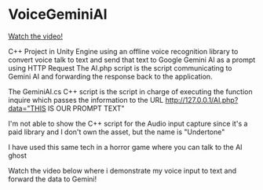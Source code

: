 # VoiceGeminiAI

[Watch the video!](https://youtu.be/RLOWIt4KLSQ)


C++ Project in Unity Engine using an offline voice recognition library to convert voice talk to text and send that text to Google Gemini AI as a prompt using HTTP Request
The AI.php script is the script communicating to Gemini AI and forwarding the response back to the application.

The GeminiAI.cs C++ script is the script in charge of executing the function inquire which passes the information to the URL http://127.0.0.1/AI.php?data="THIS IS OUR PROMPT TEXT"

I'm not able to show the C++ script for the Audio input capture since it's a paid library and I don't own the asset, but the name is "Undertone"

I have used this same tech in a horror game where you can talk to the AI ghost

Watch the video below where i demonstrate my voice input to text and forward the data to Gemini!
